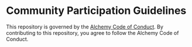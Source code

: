 # Community Participation Guidelines

This repository is governed by the [Alchemy Code of Conduct](https://github.com/alchemyrpg/code-of-conduct/blob/main/CODE_OF_CONDUCT.md). By contributing to this repository, you agree to follow the Alchemy Code of Conduct.
